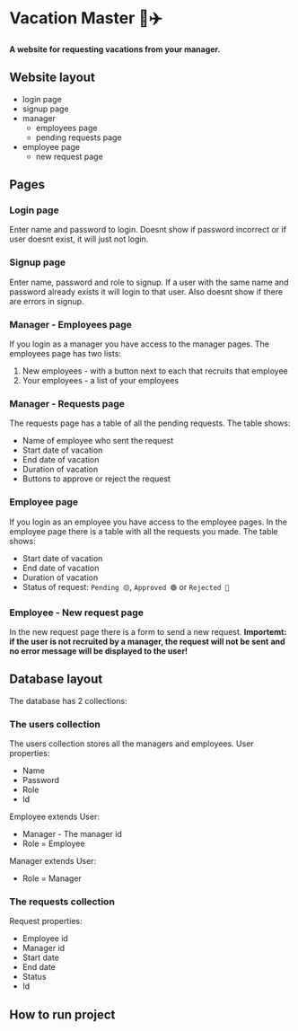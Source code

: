 # Vacation Master 🌴✈️
**A website for requesting vacations from your manager.**

## Website layout
- login page
- signup page
- manager
  - employees page
  - pending requests page
- employee page
  - new request page

## Pages
### Login page
Enter name and password to login. 
Doesnt show if password incorrect or if user doesnt exist, it will just not login.

### Signup page
Enter name, password and role to signup.
If a user with the same name and password already exists it will login to that user.
Also doesnt show if there are errors in signup.

### Manager - Employees page
If you login as a manager you have access to the manager pages.
The employees page has two lists:
1. New employees - with a button next to each that recruits that employee
2. Your employees - a list of your employees

### Manager - Requests page
The requests page has a table of all the pending requests.
The table shows:
- Name of employee who sent the request
- Start date of vacation
- End date of vacation
- Duration of vacation
- Buttons to approve or reject the request

### Employee page
If you login as an employee you have access to the employee pages.
In the employee page there is a table with all the requests you made.
The table shows:
- Start date of vacation
- End date of vacation
- Duration of vacation
- Status of request: `Pending 🟡`, `Approved 🟢` or `Rejected 🔴`

### Employee - New request page
In the new request page there is a form to send a new request.
**Importemt: if the user is not recruited by a manager, the request will not be sent**
**and no error message will be displayed to the user!**

## Database layout
The database has 2 collections:
### The users collection
The users collection stores all the managers and employees.
User properties:
- Name
- Password
- Role
- Id

Employee extends User:
- Manager - The manager id
- Role = Employee

Manager extends User:
- Role = Manager

### The requests collection
Request properties:
- Employee id
- Manager id
- Start date
- End date
- Status
- Id

## How to run project
